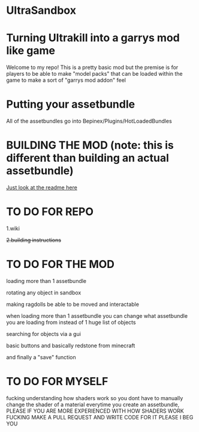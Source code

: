 # UltraSandbox

# Turning Ultrakill into a garrys mod like game


Welcome to my repo! This is a pretty basic mod but the premise is for players to be able to make "model packs" that can be loaded within the game to make a sort of "garrys mod addon" feel 



# Putting your assetbundle

All of the assetbundles go into Bepinex/Plugins/HotLoadedBundles 



# BUILDING THE MOD (note: this is different than building an actual assetbundle)

[Just look at the readme here](https://github.com/Minepool9/UltraSandbox/blob/main/UltraSandbox/README.md)



# TO DO FOR REPO

1.wiki

~~2.building instructions~~



# TO DO FOR THE MOD

loading more than 1 assetbundle

rotating any object in sandbox

making ragdolls be able to be moved and interactable 

when loading more than 1 assetbundle you can change what assetbundle you are loading from instead of 1 huge list of objects 

searching for objects via a gui

basic buttons and basically redstone from minecraft

and finally a "save" function



# TO DO FOR MYSELF

fucking understanding how shaders work so you dont have to manually change the shader of a material everytime you create an assetbundle, PLEASE IF YOU ARE MORE EXPERIENCED WITH HOW SHADERS WORK FUCKING MAKE A PULL REQUEST AND WRITE CODE FOR IT PLEASE I BEG YOU
